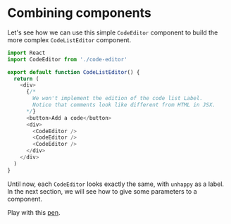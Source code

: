 # Combining components

Let's see how we can use this simple `CodeEditor` component to build the more complex `CodeListEditor` component. 

```javascript
import React
import CodeEditor from './code-editor'

export default function CodeListEditor() {
  return (
    <div>
      {/* 
        We won't implement the edition of the code list Label.
        Notice that comments look like different from HTML in JSX.
      */}
      <button>Add a code</button>
      <div>
        <CodeEditor />
        <CodeEditor />
        <CodeEditor />
      </div>
    </div>
  )
}
```

Until now, each `CodeEditor` looks exactly the same, with `unhappy` as a label. In the next section, we will see how to give some parameters to a component.

Play with this [pen](http://codepen.io/BoogalooJB/pen/ggGXvp).

<!-- Add script to embed codepens -->
<script async src="https://production-assets.codepen.io/assets/embed/ei.js"></script>
<p
  data-height="700"
  data-theme-id="dark"
  data-slug-hash="ggGXvp"
  data-default-tab="js,result"
  data-user="BoogalooJB"
  data-embed-version="2"
  data-pen-title="React and Redux within Pogues"
  class="codepen" />
